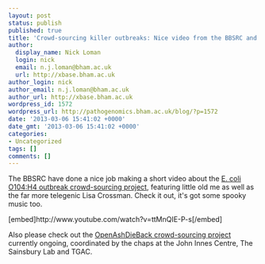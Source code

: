 ```yaml
---
layout: post
status: publish
published: true
title: 'Crowd-sourcing killer outbreaks: Nice video from the BBSRC and Arran Frood'
author:
  display_name: Nick Loman
  login: nick
  email: n.j.loman@bham.ac.uk
  url: http://xbase.bham.ac.uk
author_login: nick
author_email: n.j.loman@bham.ac.uk
author_url: http://xbase.bham.ac.uk
wordpress_id: 1572
wordpress_url: http://pathogenomics.bham.ac.uk/blog/?p=1572
date: '2013-03-06 15:41:02 +0000'
date_gmt: '2013-03-06 15:41:02 +0000'
categories:
- Uncategorized
tags: []
comments: []
---
```

<p>The BBSRC have done a nice job making a short video about the <a href="https://github.com/ehec-outbreak-crowdsourced/BGI-data-analysis/wiki">E. coli O104:H4 outbreak crowd-sourcing project</a>, featuring little old me as well as the far more telegenic Lisa Crossman. Check it out, it's got some spooky music too.</p>
<p>[embed]http://www.youtube.com/watch?v=ttMnQIE-P-s[/embed]</p>
<p>Also please check out the <a href="http://oadb.tsl.ac.uk/">OpenAshDieBack crowd-sourcing project</a> currently ongoing, coordinated by the chaps at the John Innes Centre, The Sainsbury Lab and TGAC.</p>
